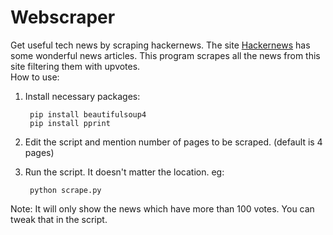 
# Webscraper
Get useful tech news by scraping hackernews.
The site [Hackernews](https://news.ycombinator.com/news) has some wonderful news articles. This program scrapes all the news from this site filtering them with upvotes.<br>
How to use:
1. Install necessary packages:

		pip install beautifulsoup4
		pip install pprint
2. Edit the script and mention number of pages to be scraped. (default is 4 pages)
3. Run the script. It doesn't matter the location.
eg:

		python scrape.py
Note: It will only show the news which have more than 100 votes. You can tweak that in the script.
